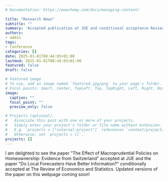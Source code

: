 ```yaml
---
# Documentation: https://wowchemy.com/docs/managing-content/
  
title: "Research News"
subtitle: ""
summary: 'Accepted publication at JUE and conditional acceptance Review of Economics and Statistics'
authors: 
- admin
tags:
- Conference
categories: []
date: 2025-01-01T08:44:03+01:00
lastmod: 2025-01-01T08:44:03+01:00
featured: false
draft: false

# Featured image
# To use, add an image named `featured.jpg/png` to your page's folder.
# Focal points: Smart, Center, TopLeft, Top, TopRight, Left, Right, BottomLeft, Bottom, BottomRight.
image:
  caption: ""
  focal_point: ""
  preview_only: false

# Projects (optional).
#   Associate this post with one or more of your projects.
#   Simply enter your project's folder or file name without extension.
#   E.g. `projects = ["internal-project"]` references `content/project/deep-learning/index.md`.
#   Otherwise, set `projects = []`.
projects: []
---
```


I am delighted to see the paper "The Effect of Macroprudential Policies on Homeownership: Evidence from Switzerland" accepted at JUE and the paper "Do Local Forecasters Have Better Information?" conditionally accepted at The Review of Economics and Statistics. Updated versions of the paper on this webpage coming soon!